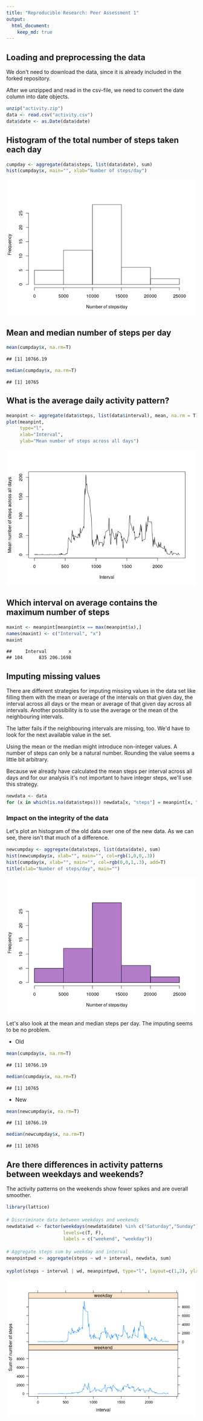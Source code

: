 ```yaml
---
title: "Reproducible Research: Peer Assessment 1"
output: 
  html_document:
    keep_md: true
---
```


## Loading and preprocessing the data

We don't need to download the data, since it is already included in the forked
repository.

After we unzipped and read in the csv-file, we need to convert the date column
into date objects.


```r
unzip("activity.zip")
data <- read.csv("activity.csv")
data$date <- as.Date(data$date)
```

## Histogram of the total number of steps taken each day


```r
cumpday <- aggregate(data$steps, list(data$date), sum)
hist(cumpday$x, main="", xlab="Number of steps/day")
```

![](PA1_template_files/figure-html/unnamed-chunk-2-1.png)<!-- -->

## Mean and median number of steps per day


```r
mean(cumpday$x, na.rm=T)
```

```
## [1] 10766.19
```

```r
median(cumpday$x, na.rm=T)
```

```
## [1] 10765
```

## What is the average daily activity pattern?

```r
meanpint <- aggregate(data$steps, list(data$interval), mean, na.rm = T)
plot(meanpint,
     type="l",
     xlab="Interval",
     ylab="Mean number of steps across all days")
```

![](PA1_template_files/figure-html/unnamed-chunk-4-1.png)<!-- -->

## Which interval on average contains the maximum number of steps


```r
maxint <- meanpint[meanpint$x == max(meanpint$x),]
names(maxint) <- c("Interval", "x")
maxint
```

```
##     Interval        x
## 104      835 206.1698
```

## Imputing missing values

There are different strategies for imputing missing values in the data set like
filling them with the mean or average of the intervals on that given day, the
interval across all days or the mean or average of that given day across all
intervals. Another possibility is to use the average or the mean of the
neighbouring intervals.

The latter fails if the neighbouring intervals are missing, too. We'd have to
look for the next available value in the set.

Using the mean or the median might introduce non-integer values. A number of
steps can only be a natural number. Rounding the value seems a little bit
arbitrary.

Because we already have calculated the mean steps per interval across all days
and for our analysis it's not important to have integer steps, we'll use this
strategy.


```r
newdata <- data
for (x in which(is.na(data$steps))) newdata[x, "steps"] = meanpint[x, "x"]
```

### Impact on the integrity of the data

Let's plot an histogram of the old data over one of the new data. As we can see,
there isn't that much of a difference.


```r
newcumpday <- aggregate(data$steps, list(data$date), sum)
hist(newcumpday$x, xlab="", main="", col=rgb(1,0,0,.3))
hist(cumpday$x, xlab="", main="", col=rgb(0,0,1,.3), add=T)
title(xlab="Number of steps/day", main="")
```

![](PA1_template_files/figure-html/unnamed-chunk-7-1.png)<!-- -->

Let's also look at the mean and median steps per day. The imputing seems to be
no problem.

* Old

```r
mean(cumpday$x, na.rm=T)
```

```
## [1] 10766.19
```

```r
median(cumpday$x, na.rm=T)
```

```
## [1] 10765
```

* New

```r
mean(newcumpday$x, na.rm=T)
```

```
## [1] 10766.19
```

```r
median(newcumpday$x, na.rm=T)
```

```
## [1] 10765
```

## Are there differences in activity patterns between weekdays and weekends?

The activity patterns on the weekends show fewer spikes and are overall
smoother.


```r
library(lattice)

# Discriminate data between weekdays and weekends
newdata$wd <- factor(weekdays(newdata$date) %in% c("Saturday","Sunday"),
                     levels=c(T, F),
                     labels = c("weekend", "weekday"))

# Aggregate steps sum by weekday and interval
meanpintpwd <- aggregate(steps ~ wd + interval, newdata, sum)

xyplot(steps ~ interval | wd, meanpintpwd, type="l", layout=c(1,2), ylab="Sum of number of steps")
```

![](PA1_template_files/figure-html/unnamed-chunk-10-1.png)<!-- -->
